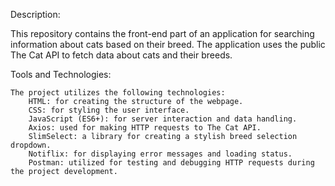 Description:

This repository contains the front-end part of an application for searching information about cats based on their breed. The application uses the public The Cat API to fetch data about cats and their breeds.

Tools and Technologies:

    The project utilizes the following technologies:
        HTML: for creating the structure of the webpage.
        CSS: for styling the user interface.
        JavaScript (ES6+): for server interaction and data handling.
        Axios: used for making HTTP requests to The Cat API.
        SlimSelect: a library for creating a stylish breed selection dropdown.
        Notiflix: for displaying error messages and loading status.
        Postman: utilized for testing and debugging HTTP requests during the project development.





























